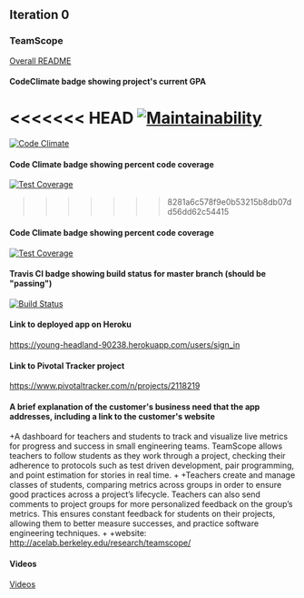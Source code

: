 ## Iteration 0


### TeamScope
[Overall README](./iterations/README.md)

#### CodeClimate badge showing project's current GPA
<<<<<<< HEAD
[![Maintainability](https://api.codeclimate.com/v1/badges/2d6c1206183ffae95132/maintainability)](https://codeclimate.com/github/sharonlxr/projectscope/maintainability)
=======
[![Code Climate](https://codeclimate.com/github/PeijieLi/projectscope/badges/gpa.svg)](https://codeclimate.com/github/PeijieLi/projectscope)
#### Code Climate badge showing percent code coverage
[![Test Coverage](https://codeclimate.com/github/PeijieLi/projectscope/badges/coverage.svg)](https://codeclimate.com/github/PeijieLi/projectscope)
>>>>>>> 8281a6c578f9e0b53215b8db07dd56dd62c54415

#### Code Climate badge showing percent code coverage
[![Test Coverage](https://codeclimate.com/github/sharonlxr/projectscope/coverage.svg)](https://codeclimate.com/github/sharonlxr/projectscope)
#### Travis CI badge showing build status for master branch (should be "passing")
[![Build Status](https://travis-ci.org/PeijieLi/projectscope.svg?branch=master)](https://travis-ci.org/PeijieLi/projectscope)
#### Link to deployed app on Heroku
https://young-headland-90238.herokuapp.com/users/sign_in
#### Link to Pivotal Tracker project
https://www.pivotaltracker.com/n/projects/2118219
#### A brief explanation of the customer's business need that the app addresses, including a link to the customer's website
+A dashboard for teachers and students to track and visualize live metrics for progress and success in small engineering teams. TeamScope allows teachers to follow students as they work through a project, checking their adherence to protocols such as test driven development, pair programming, and point estimation for stories in real time. 
 +
 +Teachers create and manage classes of students, comparing metrics across groups in order to ensure good practices across a project’s lifecycle. Teachers can also send comments to project groups for more personalized feedback on the group’s metrics. This ensures constant feedback for students on their projects, allowing them to better measure successes, and practice software engineering techniques.
 +
 +website: http://acelab.berkeley.edu/research/teamscope/

#### Videos
[Videos](./iterations/iter0.md)

